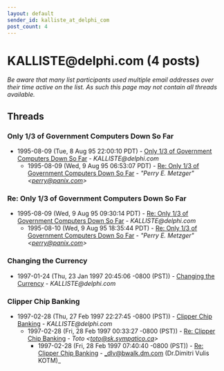 ```yaml
---
layout: default
sender_id: kalliste_at_delphi_com
post_count: 4
---
```


# KALLISTE<span>@</span>delphi.com (4 posts)

_Be aware that many list participants used multiple email addresses over their time active on the list. As such this page may not contain all threads available._

## Threads

### Only 1/3 of Government Computers Down So Far
+ 1995-08-09 (Tue, 8 Aug 95 22:00:10 PDT) - [Only 1/3 of Government Computers Down So Far](/archive/1995/08/435dee0e32acae5ed9a95cdbef03b25abe1611988c95e3cc50051227ff37244f) - _KALLISTE@delphi.com_
  + 1995-08-09 (Wed, 9 Aug 95 06:53:07 PDT) - [Re: Only 1/3 of Government Computers Down So Far](/archive/1995/08/8329f3c1dceb21fd9e9eaed16c1ff6d6d0dc1e4f01ab11338f91bcaa3e450ee5) - _"Perry E. Metzger" \<perry@panix.com\>_

### Re: Only 1/3 of Government Computers Down So Far
+ 1995-08-09 (Wed, 9 Aug 95 09:30:14 PDT) - [Re: Only 1/3 of Government Computers Down So Far](/archive/1995/08/c33b6b970cfa9a4cda9f78fe2e435d110067d8907aec75d0d32c3b3f00d22e67) - _KALLISTE@delphi.com_
  + 1995-08-10 (Wed, 9 Aug 95 18:35:44 PDT) - [Re: Only 1/3 of Government Computers Down So Far](/archive/1995/08/3374fbebde0da98406b5dac50eebf024a43ba51d7f0387f92bfd55151bec4b5e) - _"Perry E. Metzger" \<perry@panix.com\>_

### Changing the Currency
+ 1997-01-24 (Thu, 23 Jan 1997 20:45:06 -0800 (PST)) - [Changing the Currency](/archive/1997/01/4ff20e26060dc848bf1815013952476eea31b2224606e3aa069d19c1a8caaac1) - _KALLISTE@delphi.com_

### Clipper Chip Banking
+ 1997-02-28 (Thu, 27 Feb 1997 22:27:45 -0800 (PST)) - [Clipper Chip Banking](/archive/1997/02/ef39c22fbe65e64e6ee44d9e3209d91e22c150a7c2df7008b2cb4536ca1a8a55) - _KALLISTE@delphi.com_
  + 1997-02-28 (Fri, 28 Feb 1997 00:33:27 -0800 (PST)) - [Re: Clipper Chip Banking](/archive/1997/02/d8b15567c1067564f1ebb9be0446405085771f30f8ffb3d6a116bc783cf34247) - _Toto \<toto@sk.sympatico.ca\>_
    + 1997-02-28 (Fri, 28 Feb 1997 07:40:40 -0800 (PST)) - [Re: Clipper Chip Banking](/archive/1997/02/c23860895ab40dff68676966fa685533f8caf2a59d9d0ad5d26fd10b07716afd) - _dlv@bwalk.dm.com (Dr.Dimitri Vulis KOTM)_

